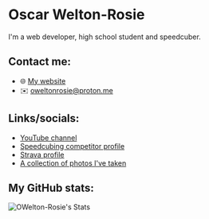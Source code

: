 # Oscar Welton-Rosie
I'm a web developer, high school student and speedcuber.

## Contact me:
- 🌐 [My website](https://owelton-rosie.pages.dev)
- ✉️ [oweltonrosie@proton.me](mailto:oweltonrosie@proton.me)

## Links/socials:
- [YouTube channel](https://www.youtube.com/@OscarW-R)
- [Speedcubing competitor profile](https://www.worldcubeassociation.org/persons/2023WELT02)
- [Strava profile](https://www.strava.com/athletes/120805648)
- [A collection of photos I've taken](https://owelton-rosie.pages.dev/photos)

## My GitHub stats:
![OWelton-Rosie's Stats](https://github-readme-stats.vercel.app/api?username=OWelton-Rosie&theme=tokyonight&show_icons=true&hide_border=true&count_private=true)
